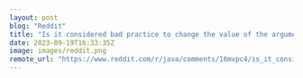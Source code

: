 ```yaml
---
layout: post
blog: "Reddit"
title: "Is it considered bad practice to change the value of the argument inside a void method ?"
date: 2023-09-19T16:33:35Z
image: images/reddit.png
remote_url: "https://www.reddit.com/r/java/comments/16mvpc4/is_it_considered_bad_practice_to_change_the_value/"
---
```

